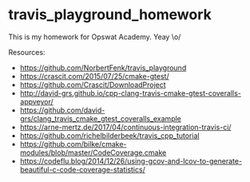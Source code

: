# travis_playground_homework

This is my homework for Opswat Academy.
Yeay \o/

Resources:
* https://github.com/NorbertFenk/travis_playground
* https://crascit.com/2015/07/25/cmake-gtest/
* https://github.com/Crascit/DownloadProject
* http://david-grs.github.io/cpp-clang-travis-cmake-gtest-coveralls-appveyor/
* https://github.com/david-grs/clang_travis_cmake_gtest_coveralls_example
* https://arne-mertz.de/2017/04/continuous-integration-travis-ci/
* https://github.com/richelbilderbeek/travis_cpp_tutorial
* https://github.com/bilke/cmake-modules/blob/master/CodeCoverage.cmake
* https://codeflu.blog/2014/12/26/using-gcov-and-lcov-to-generate-beautiful-c-code-coverage-statistics/
